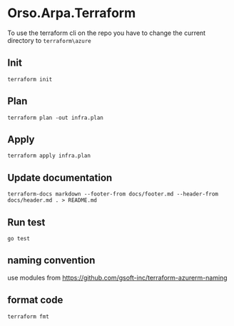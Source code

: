 # Orso.Arpa.Terraform

To use the terraform cli on the repo you have to change the current directory to `terraform\azure`

## Init

`terraform init`

## Plan

`terraform plan -out infra.plan`

## Apply 

`terraform apply infra.plan`

## Update documentation

`terraform-docs markdown --footer-from docs/footer.md --header-from docs/header.md . > README.md`

## Run test

`go test`

## naming convention

use modules from <https://github.com/gsoft-inc/terraform-azurerm-naming>

## format code

`terraform fmt`